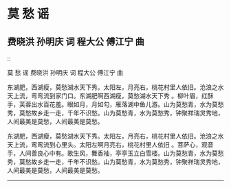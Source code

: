 莫  愁  谣
=========

费晓洪 孙明庆 词  程大公 傅江宁 曲
---------------
::



莫  愁  谣
费晓洪 孙明庆 词  程大公 傅江宁 曲

东湖肥，西湖瘦，莫愁湖水天下秀。太阳左，月亮右，桃花村里人依旧。沧浪之水天上流，弯弯流到家门口。东湖肥啊西湖瘦，莫愁湖水天下秀 。柳叶眉，红酥手，芙蓉出水百花羞。眼如月，月如勾，雁落湖中鱼儿游。山为莫愁青，水为莫愁秀，莫愁故乡走一走，千年不识愁。山为莫愁青，水为莫愁秀，钟聚祥瑞灵秀地，人间最美是莫愁，人间最美是莫愁。

东湖肥，西湖瘦，莫愁湖水天下秀。太阳左，月亮右，桃花村里人依旧。沧浪之水天上流，弯弯流到心里头。太阳左啊月亮右，桃花村里人依旧 。菩萨心，观音手，人间善良心中有。歌生风，舞香袖，亭亭玉立白雪楼。山为莫愁青，水为莫愁秀，莫愁故乡走一走，千年不识愁。山为莫愁青，水为莫愁秀，钟聚祥瑞灵秀地，人间最美是莫愁，人间最美是莫愁。

------------------
